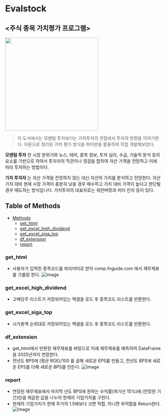 # Evalstock
## <주식 종목 가치평가 프로그램>
<img src="https://user-images.githubusercontent.com/56333934/118797411-85f77a80-b8d7-11eb-8ed1-b93c22195316.png" width="300" height="300">

> 이 도서에서는 모멘텀 투자보다는 가치투자의 관점에서 투자의 방향을 이야기한다. 이론으로 정리된 가치 평가 방식을 파이썬을 활용하여 직접 개발해보았다.

**모멘텀 투자** 란 시장 분위기와 뉴스, 테마, 종목 정보, 투자 심리, 수급, 기술적 분석 등의 요소를 기반으로 하여서 투자자의 직관이나 영감을 합하여 자산 가격을 전망하고 이에 따라 투자하는 방법이다.

**가치 투자자** 는 자산 가격을 전망하지 않는 대신 자산의 가치를 분석하고 전망한다. 자산 가치 대비 현재 시장 가격이 충분히 낮을 경우 매수하고 가치 대비 가격이 높다고 판단될 경우 매도하는 방식입니다. 가치투자의 대표자로는 워런버핏과 피터 린치 등이 있다.

## Table of Methods
- [Methods](#methods)
  - [get_html](#get_html)
  - [get_excel_high_dividend](#get_excel_high_dividend)
  - [get_excel_siga_top](#get_excel_siga_top)
  - [df_extension](#df_extension)
  - [report](#report)
 
 
### get_html
- 사용자가 입력한 종목코드를 파라미터로 받아 comp.fnguide.com 에서 재무제표를 크롤링 한다.
![image](https://user-images.githubusercontent.com/56333934/118799121-56497200-b8d9-11eb-9dba-e692f763244d.png)

### get_excel_high_dividend
- 고배당주 리스트가 저장되어있는 엑셀을 로드 후 종목코드 리스트를 반환한다.

### get_excel_siga_top
- 시가총액 순위대로 저장되어있는 엑셀을 로드 후 종목코드 리스트를 반환한다.

### df_extension
- get_html에서 반환된 재무제표를 바탕으로 미래 재무제표를 예측하여 DataFrame을 2025년까지 연장한다.
- 전년도 BPS에 (평균 ROE)/100 를 곱해 새로운 EPS를 만들고, 전년도 BPS에 새로운 EPS를 더해 새로운 BPS를 만든다. 
![image](https://user-images.githubusercontent.com/56333934/118799881-3b2b3200-b8da-11eb-9d93-d8d2ffabfd7b.png)

### report
- 연장된 재무제표에서 마지막 년도 BPS에 원하는 수익률(여기선 15%)에 (연장된 기간)만큼 제곱한 값을 나누어 현재의 기업가치를 구한다.
- 현재의 기업가치가 현재 주가의 1.5배보다 크면 적합, 아니면 부적합을 Return한다.
 ![image](https://user-images.githubusercontent.com/56333934/118800631-18e5e400-b8db-11eb-8f4c-e2c1ffd6819d.png)
  
